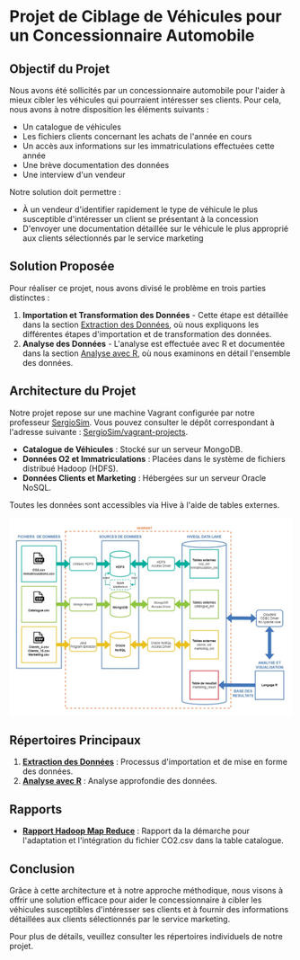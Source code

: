 # Projet de Ciblage de Véhicules pour un Concessionnaire Automobile

## Objectif du Projet

Nous avons été sollicités par un concessionnaire automobile pour l'aider à mieux cibler les véhicules qui pourraient intéresser ses clients. Pour cela, nous avons à notre disposition les éléments suivants :

- Un catalogue de véhicules
- Les fichiers clients concernant les achats de l'année en cours
- Un accès aux informations sur les immatriculations effectuées cette année
- Une brève documentation des données
- Une interview d'un vendeur

Notre solution doit permettre :

- À un vendeur d'identifier rapidement le type de véhicule le plus susceptible d'intéresser un client se présentant à la concession
- D'envoyer une documentation détaillée sur le véhicule le plus approprié aux clients sélectionnés par le service marketing

## Solution Proposée

Pour réaliser ce projet, nous avons divisé le problème en trois parties distinctes :

1. **Importation et Transformation des Données** - Cette étape est détaillée dans la section [Extraction des Données](https://github.com/Flavien008/MBDS_GRP5/tree/main/DATA_EXTRACTOR), où nous expliquons les différentes étapes d'importation et de transformation des données.
2. **Analyse des Données** - L'analyse est effectuée avec R et documentée dans la section [Analyse avec R](https://github.com/Flavien008/MBDS_GRP5/tree/main/AnalyseR), où nous examinons en détail l'ensemble des données.

## Architecture du Projet

Notre projet repose sur une machine Vagrant configurée par notre professeur [SergioSim](https://github.com/SergioSim). Vous pouvez consulter le dépôt correspondant à l'adresse suivante : [SergioSim/vagrant-projects](https://github.com/SergioSim/vagrant-projects/tree/staging/OracleDatabase/21.3.0).

- **Catalogue de Véhicules** : Stocké sur un serveur MongoDB.
- **Données O2 et Immatriculations** : Placées dans le système de fichiers distribué Hadoop (HDFS).
- **Données Clients et Marketing** : Hébergées sur un serveur Oracle NoSQL.

Toutes les données sont accessibles via Hive à l'aide de tables externes.

![Architecture Globale du Projet](https://github.com/Flavien008/MBDS_GRP5/blob/main/architecture.jpg)

## Répertoires Principaux

1. **[Extraction des Données](https://github.com/Flavien008/MBDS_GRP5/tree/main/DATA_EXTRACTOR)** : Processus d'importation et de mise en forme des données.
2. **[Analyse avec R](https://github.com/Flavien008/MBDS_GRP5/tree/main/AnalyseR)** : Analyse approfondie des données.

## Rapports

- **[Rapport Hadoop Map Reduce](https://github.com/Flavien008/MBDS_GRP5/blob/main/Rapport-HadoopMapReduce-Groupe5.pdf)** : Rapport da la démarche pour l'adaptation et l'intégration du fichier CO2.csv dans la table catalogue.

## Conclusion

Grâce à cette architecture et à notre approche méthodique, nous visons à offrir une solution efficace pour aider le concessionnaire à cibler les véhicules susceptibles d'intéresser ses clients et à fournir des informations détaillées aux clients sélectionnés par le service marketing.

Pour plus de détails, veuillez consulter les répertoires individuels de notre projet.
